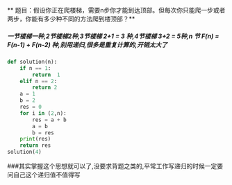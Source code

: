 ** 题目：假设你正在爬楼梯，需要n步你才能到达顶部。但每次你只能爬一步或者两步，你能有多少种不同的方法爬到楼顶部？**
##### 一节楼梯一种,2节楼梯2种,3节楼梯 2+1 = 3 种,4节楼梯 3+2 = 5种,n 节 F(n) = F(n-1) + F(n-2) 种,别用递归,很多是重复计算的,开销太大了

```python
def solution(n):
    if n == 1:
        return  1
    elif n == 2:
        return 2
    a = 1
    b = 2
    res = 0
    for i in (2,n):
        res = a + b
        a = b
        b = res
    print(res)
    return res
solution(4)
```
###其实掌握这个思想就可以了,没要求背题之类的,平常工作写递归的时候一定要问自己这个递归值不值得写